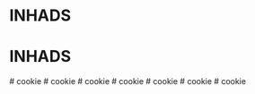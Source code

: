 # INHADS
# INHADS
#   c o o k i e  
 #   c o o k i e  
 #   c o o k i e  
 #   c o o k i e  
 #   c o o k i e  
 #   c o o k i e  
 #   c o o k i e  
 